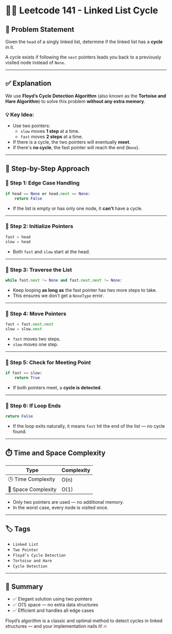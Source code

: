 # 🚴‍♂️ Leetcode 141 - Linked List Cycle

## 🧩 Problem Statement
Given the `head` of a singly linked list, determine if the linked list has a **cycle** in it.

A cycle exists if following the `next` pointers leads you back to a previously visited node instead of `None`.

---

## ✅ Explanation

We use **Floyd’s Cycle Detection Algorithm** (also known as the **Tortoise and Hare Algorithm**) to solve this problem **without any extra memory**.

### 💡 Key Idea:
- Use two pointers:
  - `slow` moves **1 step** at a time.
  - `fast` moves **2 steps** at a time.
- If there is a cycle, the two pointers will eventually **meet**.
- If there's **no cycle**, the fast pointer will reach the end (`None`).

---

## 🧱 Step-by-Step Approach

### 🔹 Step 1: Edge Case Handling
```python
if head == None or head.next == None:
    return False
```
- If the list is empty or has only one node, it **can't** have a cycle.

---

### 🔹 Step 2: Initialize Pointers
```python
fast = head
slow = head
```
- Both `fast` and `slow` start at the head.

---

### 🔹 Step 3: Traverse the List
```python
while fast.next != None and fast.next.next != None:
```
- Keep looping **as long as** the fast pointer has two more steps to take.
- This ensures we don't get a `NoneType` error.

---

### 🔹 Step 4: Move Pointers
```python
fast = fast.next.next
slow = slow.next
```
- `fast` moves two steps.
- `slow` moves one step.

---

### 🔹 Step 5: Check for Meeting Point
```python
if fast == slow:
    return True
```
- If both pointers meet, a **cycle is detected**.

---

### 🔹 Step 6: If Loop Ends
```python
return False
```
- If the loop exits naturally, it means `fast` hit the end of the list — no cycle found.

---

## ⏱️ Time and Space Complexity

| Type               | Complexity |
|--------------------|------------|
| 🕒 Time Complexity  | O(n)       |
| 💾 Space Complexity | O(1)       |

- Only two pointers are used — no additional memory.
- In the worst case, every node is visited once.

---

## 🏷️ Tags

- `Linked List`
- `Two Pointer`
- `Floyd’s Cycle Detection`
- `Tortoise and Hare`
- `Cycle Detection`

---

## 📌 Summary

- ✅ Elegant solution using two pointers
- ✅ O(1) space — no extra data structures
- ✅ Efficient and handles all edge cases

Floyd’s algorithm is a classic and optimal method to detect cycles in linked structures — and your implementation nails it! 🔥
```
